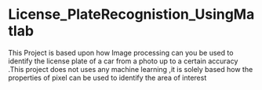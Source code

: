 # License_PlateRecognistion_UsingMatlab
This Project is based upon how Image processing can you be used to identify the license plate of a car from a photo up to a certain accuracy .This project does not uses any machine learning ,it is solely based how the properties of pixel can be used to identify the area of interest
